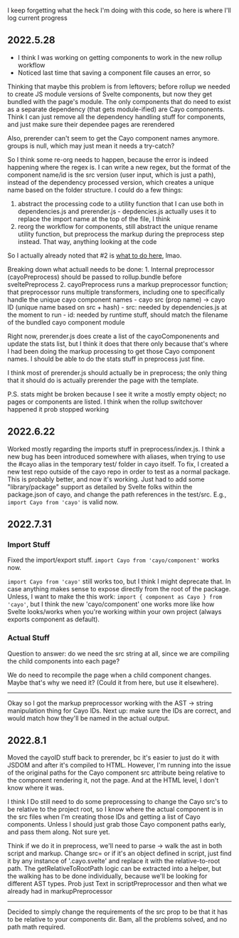 I keep forgetting what the heck I'm doing with this code, so here is where I'll log current progress

## 2022.5.28

- I think I was working on getting components to work in the new rollup workflow
- Noticed last time that saving a component file causes an error, so

Thinking that maybe this problem is from leftovers; before rollup we needed to create JS module versions of Svelte components, but now they get bundled with the page's module. The only components that do need to exist as a separate dependency (that gets module-ified) are Cayo components. Think I can just remove all the dependency handling stuff for components, and just make sure their dependee pages are rerendered

Also, prerender can't seem to get the Cayo component names anymore. groups is null, which may just mean it needs a try-catch?

So I think some re-org needs to happen, because the error is indeed happening where the regex is. I can write a new regex, but the format of the component name/id is the src version (user input, which is just a path), instead of the dependency processed version, which creates a unique name based on the folder structure. I could do a few things:
  1. abstract the processing code to a utility function that I can use both in dependencies.js and prerender.js
    - depdencies.js actually uses it to replace the import name at the top of the file, I think
  2. reorg the workflow for components, still abstract the unique rename utility function, but preprocess the markup during the preprocess step instead. That way, anything looking at the code

  So I actually already noted that #2 is [what to do here](https://github.com/matthew-ia/cayo/issues/50#issuecomment-1086516314), lmao.

  Breaking down what actuall needs to be done:
    1. Internal preprocessor (cayoPreprocess) should be passed to rollup.bundle before sveltePreprocess
    2. cayoPreprocess runs a markup preprocessor function; that preprocessor runs multiple transformers, including one to specifically handle the unique cayo component names
      - cayo src (prop name) -> cayo ID (unique name based on src + hash)
        - src: needed by dependencies.js at the moment to run 
        - id: needed by runtime stuff, should match the filename of the bundled cayo component module

Right now, prerender.js does create a list of the cayoComponenents and update the stats list, but I think it does that there only because that's where I had been doing the markup processing to get those Cayo component names. I should be able to do the stats stuff in preprocess just fine. 

I think most of prerender.js should actually be in preprocess; the only thing that it should do is actually prerender the page with the template. 

P.S. stats might be broken because I see it write a mostly empty object; no pages or components are listed. I think when the rollup switchover happened it prob stopped working

## 2022.6.22

Worked mostly regarding the imports stuff in preprocess/index.js. I think a new bug has been introduced somewhere with aliases, when trying to use the #cayo alias in the temporary test/ folder in cayo itself. To fix, I created a new test repo outside of the cayo repo in order to test as a normal package. This is probably better, and now it's working. Just had to add some "library/package" support as detailed by Svelte folks within the package.json of cayo, and change the path references in the test/src. E.g., `import Cayo from 'cayo'` is valid now. 

## 2022.7.31

### Import Stuff

Fixed the import/export stuff. `import Cayo from 'cayo/component'` works now. 

`import Cayo from 'cayo'` still works too, but I think I might deprecate that. In case anything makes sense to expose directly from the root of the package. Unless, I want to make the this work:
`import { component as Cayo } from 'cayo'`, but I think the new 'cayo/component' one works more like how Svelte looks/works when you're working within your own project (always exports component as default).

### Actual Stuff

Question to answer: do we need the src string at all, since we are compiling the child components into each page?

We do need to recompile the page when a child component changes. Maybe that's why we need it? (Could it from here, but use it elsewhere). 

---

Okay so I got the markup preprocessor working with the AST -> string manipulation thing for Cayo IDs. Next up: make sure the IDs are correct, and would match how they'll be named in the actual output. 

## 2022.8.1

Moved the cayoID stuff back to prerender, bc it's easier to just do it with JSDOM and after it's compiled to HTML.
However, I'm running into the issue of the original paths for the Cayo component src attribute being relative to the component rendering it, not the page. And at the HTML level, I don't know where it was. 

I think I Do still need to do some preprocessing to change the Cayo src's to be relative to the project root, so I know where the actual component is in the src files when I'm creating those IDs and getting a list of Cayo components. Unless I should just grab those Cayo component paths early, and pass them along. Not sure yet. 

Think if we do it in preprocess, we'll need to parse -> walk the ast in both script and markup. Change src=<this>
or if it's an object defined in script, just find it by any instance of '.cayo.svelte' and replace it with the relative-to-root path. The getRelativeToRootPath logic can be extracted into a helper, but the walking has to be done
individually, because we'll be looking for different AST types. Prob just Text in scriptPreprocessor and then what we
already had in markupPreprocessor

---

Decided to simply change the requirements of the src prop to be that it has
to be relative to your components dir. Bam, all the problems solved, and no
path math required. 